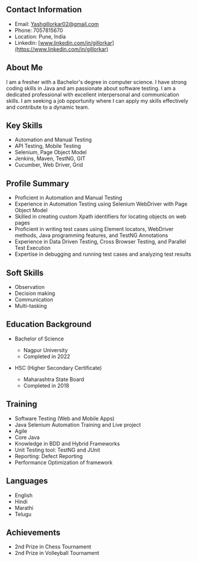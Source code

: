 
## Contact Information

- Email: Yashgillorkar02@gmail.com
- Phone: 7057815670
- Location: Pune, India
- Linkedin: [www.linkedin.com/in/gillorkar](https://www.linkedin.com/in/gillorkar)



## About Me

I am a fresher with a Bachelor's degree in computer science. I have strong coding skills in Java and am passionate about software testing. I am a dedicated professional with excellent interpersonal and communication skills. I am seeking a job opportunity where I can apply my skills effectively and contribute to a dynamic team.

## Key Skills

- Automation and Manual Testing
- API Testing, Mobile Testing
- Selenium, Page Object Model
- Jenkins, Maven, TestNG, GIT
- Cucumber, Web Driver, Grid

## Profile Summary

- Proficient in Automation and Manual Testing
- Experience in Automation Testing using Selenium WebDriver with Page Object Model
- Skilled in creating custom Xpath identifiers for locating objects on web pages
- Proficient in writing test cases using Element locators, WebDriver methods, Java programming features, and TestNG Annotations
- Experience in Data Driven Testing, Cross Browser Testing, and Parallel Test Execution
- Expertise in debugging and running test cases and analyzing test results

## Soft Skills

- Observation
- Decision making
- Communication
- Multi-tasking

## Education Background

- Bachelor of Science
  - Nagpur University
  - Completed in 2022


- HSC (Higher Secondary Certificate)
  - Maharashtra State Board
  - Completed in 2018

## Training

- Software Testing (Web and Mobile Apps)
- Java Selenium Automation Training and Live project
- Agile
- Core Java
- Knowledge in BDD and Hybrid Frameworks
- Unit Testing tool: TestNG and JUnit
- Reporting: Defect Reporting
- Performance Optimization of framework

## Languages

- English
- Hindi
- Marathi
- Telugu

## Achievements

- 2nd Prize in Chess Tournament
- 2nd Prize in Volleyball Tournament
